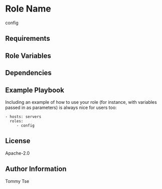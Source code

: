 Role Name
=========

config

Requirements
------------

Role Variables
--------------

Dependencies
------------

Example Playbook
----------------

Including an example of how to use your role (for instance, with variables passed in as parameters) is always nice for users too:

    - hosts: servers
      roles:
         - config

License
-------

Apache-2.0

Author Information
------------------

Tommy Tse
